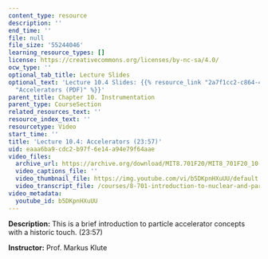 ```yaml
---
content_type: resource
description: ''
end_time: ''
file: null
file_size: '55244046'
learning_resource_types: []
license: https://creativecommons.org/licenses/by-nc-sa/4.0/
ocw_type: ''
optional_tab_title: Lecture Slides
optional_text: 'Lecture 10.4 Slides: {{% resource_link "2a7f1cc2-c864-4455-b0f1-161ca1dec51d"
  "Accelerators (PDF)" %}}'
parent_title: Chapter 10. Instrumentation
parent_type: CourseSection
related_resources_text: ''
resource_index_text: ''
resourcetype: Video
start_time: ''
title: 'Lecture 10.4: Accelerators (23:57)'
uid: eaaa6ba9-cdc2-b97f-6e14-a94e79f64aae
video_files:
  archive_url: https://archive.org/download/MIT8.701F20/MIT8_701F20_10-04_accelerators_300k.mp4
  video_captions_file: ''
  video_thumbnail_file: https://img.youtube.com/vi/b5DKpnHXuUU/default.jpg
  video_transcript_file: /courses/8-701-introduction-to-nuclear-and-particle-physics-fall-2020/f999d683db37958ed3612758a9887d36_b5DKpnHXuUU.pdf
video_metadata:
  youtube_id: b5DKpnHXuUU
---
```


**Description:** This is a brief introduction to particle accelerator concepts with a historic touch. (23:57)

**Instructor:** Prof. Markus Klute

